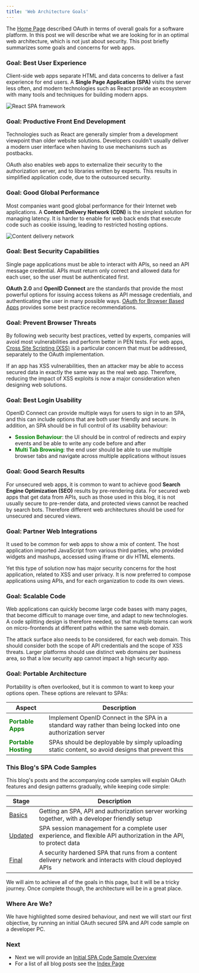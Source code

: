 ```yaml
---
title: 'Web Architecture Goals'
---
```


The [Home Page](/) described OAuth in terms of overall goals for a software platform. In this post we will describe what we are looking for in an optimal web architecture, which is not just about security. This post briefly summarizes some goals and concerns for web apps.

### Goal: Best User Experience

Client-side web apps separate HTML and data concerns to deliver a fast experience for end users. A **Single Page Application (SPA)** visits the server less often, and modern technologies such as React provide an ecosystem with many tools and techniques for building modern apps.

![React SPA framework](/images/10/react.jpg)

### Goal: Productive Front End Development

Technologies such as React are generally simpler from a development viewpoint than older website solutions. Developers couldn't usually deliver a modern user interface when having to use mechanisms such as postbacks.

OAuth also enables web apps to externalize their security to the authorization server, and to libraries written by experts. This results in simplified application code, due to the outsourced security.

### Goal: Good Global Performance

Most companies want good global performance for their Internet web applications. A **Content Delivery Network (CDN)** is the simplest solution for managing latency. It is harder to enable for web back ends that execute code such as cookie issuing, leading to restricted hosting options.

![Content delivery network](/images/10/cdn.jpg)

### Goal: Best Security Capabilities

Single page applications must be able to interact with APIs, so need an API message credential. APIs must return only correct and allowed data for each user, so the user must be authenticated first.

**OAuth 2.0** and **OpenID Connect** are the standards that provide the most powerful options for issuing access tokens as API message credentials, and authenticating the user in many possible ways. [OAuth for Browser Based Apps](https://datatracker.ietf.org/doc/html/draft-ietf-oauth-browser-based-apps) provides some best practice recommendations.

### Goal: Prevent Browser Threats

By following web security best practices, vetted by experts, companies will avoid most vulnerabilities and perform better in PEN tests. For web apps, [Cross Site Scripting (XSS)](https://owasp.org/www-community/attacks/xss/a) is a particular concern that must be addressed, separately to the OAuth implementation.

If an app has XSS vulnerabilities, then an attacker may be able to access secured data in exactly the same way as the real web app. Therefore, reducing the impact of XSS exploits is now a major consideration when designing web solutions.

### Goal: Best Login Usability

OpenID Connect can provide multiple ways for users to sign in to an SPA, and this can include options that are both user friendly and secure. In addition, an SPA should be in full control of its usability behaviour:

- <span style='color:green'>**Session Behaviour**</span>: the UI should be in control of redirects and expiry events and be able to write any code before and after
- <span style='color:green'>**Multi Tab Browsing**</span>: the end user should be able to use multiple browser tabs and navigate across multiple applications without issues

### Goal: Good Search Results

For unsecured web apps, it is common to want to achieve good **Search Engine Optimization (SEO)** results by pre-rendering data. For secured web apps that get data from APIs, such as those used in this blog, it is not usually secure to pre-render data, and protected views cannot be reached by search bots. Therefore different web architectures should be used for unsecured and secured views.

### Goal: Partner Web Integrations

It used to be common for web apps to show a mix of content. The host application imported JavaScript from various third parties, who provided widgets and mashups, accessed using iframe or div HTML elements.

Yet this type of solution now has major security concerns for the host application, related to XSS and user privacy. It is now preferred to compose applications using APIs, and for each organization to code its own views.

### Goal: Scalable Code

Web applications can quickly become large code bases with many pages, that become difficult to manage over time, and adapt to new technologies. A code splitting design is therefore needed, so that multiple teams can work on micro-frontends at different paths within the same web domain.

The attack surface also needs to be considered, for each web domain. This should consider both the scope of API credentials and the scope of XSS threats. Larger platforms should use distinct web domains per business area, so that a low security app cannot impact a high security app.

### Goal: Portable Architecture

Portability is often overlooked, but it is common to want to keep your options open. These options are relevant to SPAs:

| Aspect | Description |
| ------ | ----------- |
| <span style='color:green'>**Portable Apps**</span> | Implement OpenID Connect in the SPA in a standard way rather than being locked into one authorization server |
| <span style='color:green'>**Portable Hosting**</span> | SPAs should be deployable by simply uploading static content, so avoid designs that prevent this |

### This Blog's SPA Code Samples

This blog's posts and the accompanying code samples will explain OAuth features and design patterns gradually, while keeping code simple:

| Stage | Description |
| ----- | ----------- |
| [Basics](/posts/basicspa-overview) | Getting an SPA, API and authorization server working together, with a developer friendly setup |
| [Updated](/posts/improved-spa-code-sample-overview) | SPA session management for a complete user experience, and flexible API authorization in the API, to protect data |
| [Final](/posts/final-spa-overview) | A security hardened SPA that runs from a content delivery network and interacts with cloud deployed APIs |

We will aim to achieve all of the goals in this page, but it will be a tricky journey. Once complete though, the architecture will be in a great place.

### Where Are We?

We have highlighted some desired behaviour, and next we will start our first objective, by running an initial OAuth secured SPA and API code sample on a developer PC.

### Next

- Next we will provide an [Initial SPA Code Sample Overview](/posts/basicspa-overview)
- For a list of all blog posts see the [Index Page](/posts/index)
